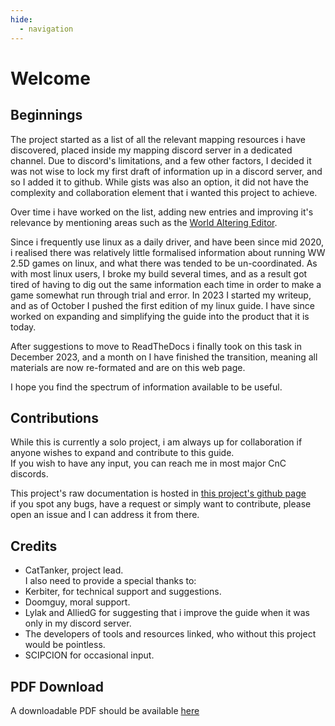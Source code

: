 ```yaml
---
hide:
  - navigation
---
```

# Welcome
## Beginnings

The project started as a list of all the relevant mapping resources i have discovered, placed inside my mapping discord server in a dedicated channel. Due to discord's limitations, and a few other factors, I decided it was not wise to lock my first draft of information up in a discord server, and so I added it to github. While gists was also an option, it did not have the complexity and collaboration element that i wanted this project to achieve.

Over time i have worked on the list, adding new entries and improving it's relevance by mentioning areas such as the [World Altering Editor](https://github.com/Rampastring/WorldAlteringEditor).

Since i frequently use linux as a daily driver, and have been since mid 2020, i realised there was relatively little formalised information about running WW 2.5D games on linux, and what there was tended to be un-coordinated. As with most linux users, I broke my build several times, and as a result got tired of having to dig out the same information each time in order to make a game somewhat run through trial and error. In 2023 I started my writeup, and as of October I pushed the first edition of my linux guide. I have since worked on expanding and simplifying the guide into the product that it is today.

After suggestions to move to ReadTheDocs i finally took on this task in December 2023, and a month on I have finished the transition, meaning all materials are now re-formated and are on this web page.

I hope you find the spectrum of information available to be useful.


## Contributions
While this is currently a solo project, i am always up for collaboration if anyone wishes to expand and contribute to this guide. <br>
If you wish to have any input, you can reach me in most major CnC discords.

This project's raw documentation is hosted in [this project's github page](https://github.com/CatTanker/cnc_map_tool_guide) <br>
if you spot any bugs, have a request or simply want to contribute, please open an issue and I can address it from there.


## Credits

- CatTanker, project lead.<br>
I also need to provide a special thanks to: <br>
- Kerbiter, for technical support and suggestions. <br>
- Doomguy, moral support. <br>
- Lylak and AlliedG for suggesting that i improve the guide when it was only in my discord server. <br>
- The developers of tools and resources linked, who without this project would be pointless. <br>
- SCIPCION for occasional input.

## PDF Download
A downloadable PDF should be available [here](builds.pdf)
